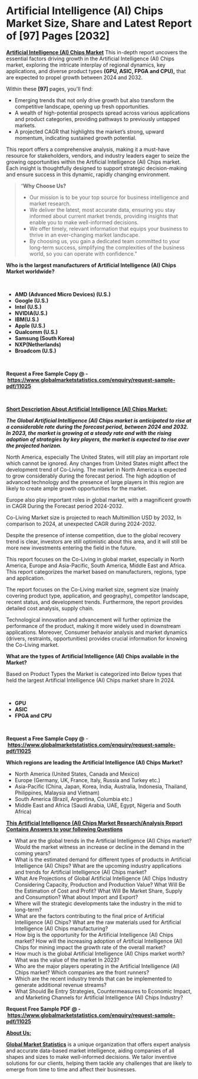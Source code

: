 <h1>Artificial Intelligence (AI) Chips Market Size, Share and Latest Report of [97] Pages [2032]</h1>
<p><a href="https://www.globalmarketstatistics.com/market-reports/artificial-intelligence-ai-chips-market-11025"><strong>Artificial Intelligence (AI) Chips Market</strong></a> This in-depth report uncovers the essential factors driving growth in the Artificial Intelligence (AI) Chips market, exploring the intricate interplay of regional dynamics, key applications, and diverse product types <strong>(GPU, ASIC, FPGA and CPU),</strong> that are expected to propel growth between 2024 and 2032.</p>
<p>Within these <strong>[97]</strong> pages, you'll find:</p>
<ul>
<li>Emerging trends that not only drive growth but also transform the competitive landscape, opening up fresh opportunities.</li>
<li>A wealth of high-potential prospects spread across various applications and product categories, providing pathways to previously untapped markets.</li>
<li>A projected CAGR that highlights the market&rsquo;s strong, upward momentum, indicating sustained growth potential.</li>
</ul>
<p>This report offers a comprehensive analysis, making it a must-have resource for stakeholders, vendors, and industry leaders eager to seize the growing opportunities within the Artificial Intelligence (AI) Chips market. Each insight is thoughtfully designed to support strategic decision-making and ensure success in this dynamic, rapidly changing environment.</p>
<blockquote class="">
<p>&ldquo;<strong>Why Choose Us? </strong></p>
<ul>
<li>Our mission is to be your top source for business intelligence and market research.</li>
<li>We deliver the latest, most accurate data, ensuring you stay informed about current market trends, providing insights that enable you to make well-informed decisions.</li>
<li>We offer timely, relevant information that equips your business to thrive in an ever-changing market landscape.</li>
<li>By choosing us, you gain a dedicated team committed to your long-term success, simplifying the complexities of the business world, so you can operate with confidence.&rdquo;</li>
</ul>
</blockquote>
<p><strong>Who is the largest manufacturers of Artificial Intelligence (AI) Chips Market worldwide?</strong></p>
<p>&nbsp;</p>
<ul>
<li><strong>AMD (Advanced Micro Devices) (U.S.)</strong></li>
<li><strong>Google (U.S.)</strong></li>
<li><strong>Intel (U.S.)</strong></li>
<li><strong>NVIDIA(U.S.)</strong></li>
<li><strong>IBM(U.S.)</strong></li>
<li><strong>Apple (U.S.)</strong></li>
<li><strong>Qualcomm (U.S.)</strong></li>
<li><strong>Samsung (South Korea)</strong></li>
<li><strong>NXP(Netherlands)</strong></li>
<li><strong>Broadcom (U.S.)</strong></li>
</ul>
<p>&nbsp;</p>
<p><strong>Request a Free Sample Copy @ -&nbsp;</strong><a href="https://www.globalmarketstatistics.com/enquiry/request-sample-pdf/11025"><strong>https://www.globalmarketstatistics.com/enquiry/request-sample-pdf/11025</strong></a></p>
<p>&nbsp;</p>
<p><strong><u>Short Description About Artificial Intelligence (AI) Chips Market:</u></strong></p>
<p><strong><em>The Global Artificial Intelligence (AI) Chips market is anticipated to rise at a considerable rate during the forecast period, between 2024 and 2032. In 2023, the market is growing at a steady rate and with the rising adoption of strategies by key players, the market is expected to rise over the projected horizon.</em></strong></p>
<p>North America, especially The United States, will still play an important role which cannot be ignored. Any changes from United States might affect the development trend of Co-Living. The market in North America is expected to grow considerably during the forecast period. The high adoption of advanced technology and the presence of large players in this region are likely to create ample growth opportunities for the market.</p>
<p>Europe also play important roles in global market, with a magnificent growth in CAGR During the Forecast period 2024-2032.</p>
<p>Co-Living Market size is projected to reach Multimillion USD by 2032, In comparison to 2024, at unexpected CAGR during 2024-2032.</p>
<p>Despite the presence of intense competition, due to the global recovery trend is clear, investors are still optimistic about this area, and it will still be more new investments entering the field in the future.</p>
<p>This report focuses on the Co-Living in global market, especially in North America, Europe and Asia-Pacific, South America, Middle East and Africa. This report categorizes the market based on manufacturers, regions, type and application.</p>
<p>The report focuses on the Co-Living market size, segment size (mainly covering product type, application, and geography), competitor landscape, recent status, and development trends. Furthermore, the report provides detailed cost analysis, supply chain.</p>
<p>Technological innovation and advancement will further optimize the performance of the product, making it more widely used in downstream applications. Moreover, Consumer behavior analysis and market dynamics (drivers, restraints, opportunities) provides crucial information for knowing the Co-Living market.</p>
<p><strong>What are the types of Artificial Intelligence (AI) Chips available in the Market?</strong></p>
<p>Based on Product Types the Market is categorized into Below types that held the largest Artificial Intelligence (AI) Chips market share In 2024.</p>
<p>&nbsp;</p>
<ul>
<li><strong>GPU</strong></li>
<li><strong>ASIC</strong></li>
<li><strong>FPGA and CPU</strong></li>
</ul>
<p>&nbsp;</p>
<p><strong>Request a Free Sample Copy @</strong>&nbsp;-&nbsp;<a href="https://www.globalmarketstatistics.com/enquiry/request-sample-pdf/11025"><strong>https://www.globalmarketstatistics.com/enquiry/request-sample-pdf/11025</strong></a></p>
<p><strong>Which regions are leading the Artificial Intelligence (AI) Chips Market?</strong></p>
<ul>
<li>North America (United States, Canada and Mexico)</li>
<li>Europe (Germany, UK, France, Italy, Russia and Turkey etc.)</li>
<li>Asia-Pacific (China, Japan, Korea, India, Australia, Indonesia, Thailand, Philippines, Malaysia and Vietnam)</li>
<li>South America (Brazil, Argentina, Columbia etc.)</li>
<li>Middle East and Africa (Saudi Arabia, UAE, Egypt, Nigeria and South Africa)</li>
</ul>
<p><strong><u>This Artificial Intelligence (AI) Chips Market Research/Analysis Report Contains Answers to your following Questions</u></strong></p>
<ul>
<li>What are the global trends in the Artificial Intelligence (AI) Chips market? Would the market witness an increase or decline in the demand in the coming years?</li>
<li>What is the estimated demand for different types of products in Artificial Intelligence (AI) Chips? What are the upcoming industry applications and trends for Artificial Intelligence (AI) Chips market?</li>
<li>What Are Projections of Global Artificial Intelligence (AI) Chips Industry Considering Capacity, Production and Production Value? What Will Be the Estimation of Cost and Profit? What Will Be Market Share, Supply and Consumption? What about Import and Export?</li>
<li>Where will the strategic developments take the industry in the mid to long-term?</li>
<li>What are the factors contributing to the final price of Artificial Intelligence (AI) Chips? What are the raw materials used for Artificial Intelligence (AI) Chips manufacturing?</li>
<li>How big is the opportunity for the Artificial Intelligence (AI) Chips market? How will the increasing adoption of Artificial Intelligence (AI) Chips for mining impact the growth rate of the overall market?</li>
<li>How much is the global Artificial Intelligence (AI) Chips market worth? What was the value of the market In 2023?</li>
<li>Who are the major players operating in the Artificial Intelligence (AI) Chips market? Which companies are the front runners?</li>
<li>Which are the recent industry trends that can be implemented to generate additional revenue streams?</li>
<li>What Should Be Entry Strategies, Countermeasures to Economic Impact, and Marketing Channels for Artificial Intelligence (AI) Chips Industry?</li>
</ul>
<p><strong>Request Free Sample PDF @ -&nbsp;</strong><a href="https://www.globalmarketstatistics.com/enquiry/request-sample-pdf/11025"><strong>https://www.globalmarketstatistics.com/enquiry/request-sample-pdf/11025</strong></a></p>
<p><strong><u>About Us:</u></strong></p>
<p><a href="https://www.globalmarketstatistics.com/"><strong>Global Market Statistics</strong></a>&nbsp;is a unique organization that offers expert analysis and accurate data-based market intelligence, aiding companies of all shapes and sizes to make well-informed decisions. We tailor inventive solutions for our clients, helping them tackle any challenges that are likely to emerge from time to time and affect their businesses.</p>